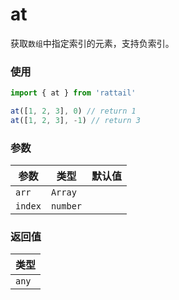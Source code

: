 # at

获取`数组`中指定索引的元素，支持负索引。

### 使用

```ts
import { at } from 'rattail'

at([1, 2, 3], 0) // return 1
at([1, 2, 3], -1) // return 3
```

### 参数

| 参数    | 类型     | 默认值 |
| ------- | -------- | ------ |
| `arr`   | `Array`  |        |
| `index` | `number` |        |

### 返回值

| 类型  |
| ----- |
| `any` |
